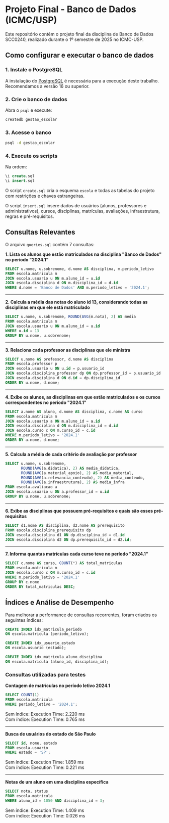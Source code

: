 # Projeto Final - Banco de Dados (ICMC/USP)

Este repositório contém o projeto final da disciplina de Banco de Dados SCC0240, realizado durante o 1º semestre de 2025 no ICMC-USP.

## Como configurar e executar o banco de dados

### 1. Instale o PostgreSQL

A instalação do [PostgreSQL](https://www.postgresql.org/download/) é necessária para a execução deste trabalho. Recomendamos a versão 16 ou superior.

### 2. Crie o banco de dados

Abra o `psql` e execute:

```bash
createdb gestao_escolar
```

### 3. Acesse o banco

```bash
psql -d gestao_escolar
```

### 4. Execute os scripts

Na ordem:

```sql
\i create.sql
\i insert.sql
```

O script `create.sql` cria o esquema `escola` e todas as tabelas do projeto com restrições e chaves estrangeiras.

O script `insert.sql` insere dados de usuários (alunos, professores e administrativos), cursos, disciplinas, matrículas, avaliações, infraestrutura, regras e pré-requisitos.

## Consultas Relevantes

O arquivo `queries.sql` contém 7 consultas:

**1. Lista os alunos que estão matriculados na disciplina "Banco de Dados" no período "2024.1"**

```sql
SELECT u.nome, u.sobrenome, d.nome AS disciplina, m.periodo_letivo
FROM escola.matricula m
JOIN escola.usuario u ON m.aluno_id = u.id
JOIN escola.disciplina d ON m.disciplina_id = d.id
WHERE d.nome = 'Banco de Dados' AND m.periodo_letivo = '2024.1';
```
---

**2. Calcula a média das notas do aluno id 13, considerando todas as disciplinas em que ele está matriculado**

```sql
SELECT u.nome, u.sobrenome, ROUND(AVG(m.nota), 2) AS media
FROM escola.matricula m
JOIN escola.usuario u ON m.aluno_id = u.id
WHERE u.id = 13
GROUP BY u.nome, u.sobrenome;
```
---

**3. Relaciona cada professor as disciplinas que ele ministra**

```sql
SELECT u.nome AS professor, d.nome AS disciplina
FROM escola.professor p
JOIN escola.usuario u ON u.id = p.usuario_id
JOIN escola.disciplina_professor dp ON dp.professor_id = p.usuario_id
JOIN escola.disciplina d ON d.id = dp.disciplina_id
ORDER BY u.nome, d.nome;
```
---

**4. Exibe os alunos, as disciplinas em que estão matriculados e os cursos correspondentes no período "2024.1"**

```sql
SELECT a.nome AS aluno, d.nome AS disciplina, c.nome AS curso
FROM escola.matricula m
JOIN escola.usuario a ON m.aluno_id = a.id
JOIN escola.disciplina d ON m.disciplina_id = d.id
JOIN escola.curso c ON m.curso_id = c.id
WHERE m.periodo_letivo = '2024.1'
ORDER BY a.nome, d.nome;
```
---

**5. Calcula a média de cada critério de avaliação por professor**

```sql
SELECT u.nome, u.sobrenome,
       ROUND(AVG(a.didatica), 2) AS media_didatica,
       ROUND(AVG(a.material_apoio), 2) AS media_material,
       ROUND(AVG(a.relevancia_conteudo), 2) AS media_conteudo,
       ROUND(AVG(a.infraestrutura), 2) AS media_infra
FROM escola.avaliacao a
JOIN escola.usuario u ON a.professor_id = u.id
GROUP BY u.nome, u.sobrenome;
```
---

**6. Exibe as disciplinas que possuem pré-requisitos e quais são esses pré-requisitos**

```sql
SELECT d1.nome AS disciplina, d2.nome AS prerequisito
FROM escola.disciplina_prerequisito dp
JOIN escola.disciplina d1 ON dp.disciplina_id = d1.id
JOIN escola.disciplina d2 ON dp.prerequisito_id = d2.id;
```
---

**7. Informa quantas matrículas cada curso teve no período "2024.1"**

```sql
SELECT c.nome AS curso, COUNT(*) AS total_matriculas
FROM escola.matricula m
JOIN escola.curso c ON m.curso_id = c.id
WHERE m.periodo_letivo = '2024.1'
GROUP BY c.nome
ORDER BY total_matriculas DESC;
```

## Índices e Análise de Desempenho

Para melhorar a performance de consultas recorrentes, foram criados os seguintes índices:

```sql
CREATE INDEX idx_matricula_periodo
ON escola.matricula (periodo_letivo);

CREATE INDEX idx_usuario_estado
ON escola.usuario (estado);

CREATE INDEX idx_matricula_aluno_disciplina
ON escola.matricula (aluno_id, disciplina_id);
```

### Consultas utilizadas para testes

**Contagem de matrículas no período letivo 2024.1**
```sql
SELECT COUNT(1)
FROM escola.matricula
WHERE periodo_letivo = '2024.1';
```
Sem índice: Execution Time: 2.220 ms\
Com índice: Execution Time: 0.765 ms

---

**Busca de usuários do estado de São Paulo**
```sql
SELECT id, nome, estado
FROM escola.usuario
WHERE estado = 'SP';
```
Sem índice: Execution Time: 1.859 ms\
Com índice: Execution Time: 0.221 ms

---

**Notas de um aluno em uma disciplina específica**
```sql
SELECT nota, status
FROM escola.matricula
WHERE aluno_id = 1050 AND disciplina_id = 3;
```
Sem índice: Execution Time: 1.409 ms\
Com índice: Execution Time: 0.026 ms